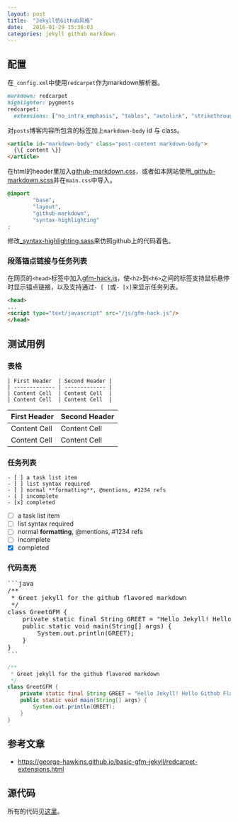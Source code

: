 ```yaml
---
layout: post
title:  "Jekyll仿Github风格"
date:   2016-01-29 15:36:03
categories: jekyll github markdown
---
```


## 配置

在`_config.xml`中使用`redcarpet`作为markdown解析器。

```ruby
markdown: redcarpet
highlighter: pygments
redcarpet:
  extensions: ["no_intra_emphasis", "tables", "autolink", "strikethrough", "fenced_code_blocks", "with_toc_data"]
```

对`posts`博客内容所包含的标签加上`markdown-body` id 与 class。

```html
<article id="markdown-body" class="post-content markdown-body">
  {\{ content \}}
</article>
```

在html的header里加入[github-markdown.css][gfm-css]，或者如本网站使用[_github-markdown.scss][gfm-scss]并在`main.css`中导入。

```css
@import
        "base",
        "layout",
        "github-markdown",
        "syntax-highlighting"
;
```

修改[_syntax-highlighting.sass][gfm-hl]来仿照github上的代码着色。

### 段落锚点链接与任务列表

在网页的`<head>`标签中加入[gfm-hack.js][gfm-hack]，使`<h2>`到`<h6>`之间的标签支持鼠标悬停时显示锚点链接，以及支持通过`- [ ]`或`- [x]`来显示任务列表。

```html
<head>
...
<script type="text/javascript" src="/js/gfm-hack.js"/>
</head>
```

## 测试用例

### 表格

```
| First Header  | Second Header |
| ------------- | ------------- |
| Content Cell  | Content Cell  |
| Content Cell  | Content Cell  |
```

| First Header  | Second Header |
| ------------- | ------------- |
| Content Cell  | Content Cell  |
| Content Cell  | Content Cell  |

### 任务列表

```
- [ ] a task list item
- [ ] list syntax required
- [ ] normal **formatting**, @mentions, #1234 refs
- [ ] incomplete
- [x] completed
```

- [ ] a task list item
- [ ] list syntax required
- [ ] normal **formatting**, @mentions, #1234 refs
- [ ] incomplete
- [x] completed

### 代码高亮

<pre>
```java
/**
 * Greet jekyll for the github flavored markdown
 */
class GreetGFM {
    private static final String GREET = "Hello Jekyll! Hello Github Flavored Markdown!";
    public static void main(String[] args) {
        System.out.println(GREET);
    }
}
```
</pre>

```java
/**
 * Greet jekyll for the github flavored markdown
 */
class GreetGFM {
    private static final String GREET = "Hello Jekyll! Hello Github Flavored Markdown!";
    public static void main(String[] args) {
        System.out.println(GREET);
    }
}
```

## 参考文章

* https://george-hawkins.github.io/basic-gfm-jekyll/redcarpet-extensions.html

## 源代码

所有的代码见[这里](https://github.com/galenlin/galenlin.github.io)。

[gfm-css]: https://github.com/sindresorhus/github-markdown-css
[gfm-scss]: https://github.com/galenlin/galenlin.github.io/blob/master/_sass/_github-markdown.scss
[gfm-hl]: https://github.com/galenlin/galenlin.github.io/blob/master/_sass/_syntax-highlighting.scss
[gfm-hack]: https://github.com/galenlin/galenlin.github.io/blob/master/js/gfm-hack.js
